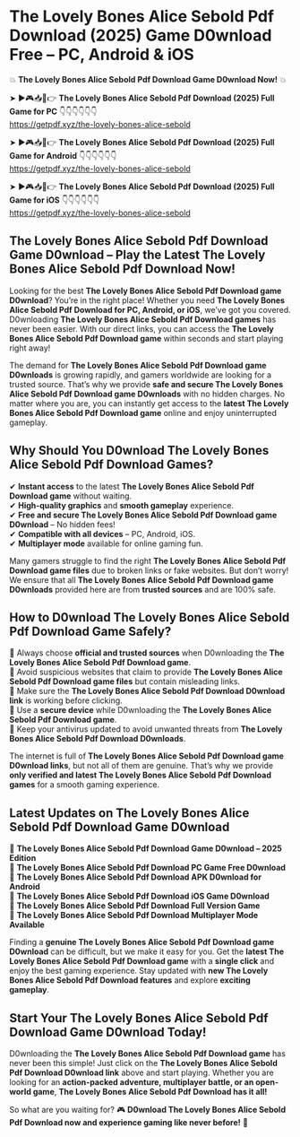 # The Lovely Bones Alice Sebold Pdf Download (2025) Game D0wnload Free – PC, Android & iOS

💥 **The Lovely Bones Alice Sebold Pdf Download Game D0wnload Now!** 💥  

➤ ►🎮📥📱👉 **The Lovely Bones Alice Sebold Pdf Download (2025) Full Game for PC** 👇👇👇👇👇👇  
https://getpdf.xyz/the-lovely-bones-alice-sebold  

➤ ►🎮📥📱👉 **The Lovely Bones Alice Sebold Pdf Download (2025) Full Game for Android** 👇👇👇👇👇👇  
https://getpdf.xyz/the-lovely-bones-alice-sebold  

➤ ►🎮📥📱👉 **The Lovely Bones Alice Sebold Pdf Download (2025) Full Game for iOS** 👇👇👇👇👇👇  
https://getpdf.xyz/the-lovely-bones-alice-sebold  

## The Lovely Bones Alice Sebold Pdf Download Game D0wnload – Play the Latest The Lovely Bones Alice Sebold Pdf Download Now!

Looking for the best **The Lovely Bones Alice Sebold Pdf Download game D0wnload**? You’re in the right place! Whether you need **The Lovely Bones Alice Sebold Pdf Download for PC, Android, or iOS**, we’ve got you covered. D0wnloading **The Lovely Bones Alice Sebold Pdf Download games** has never been easier. With our direct links, you can access the **The Lovely Bones Alice Sebold Pdf Download game** within seconds and start playing right away!  

The demand for **The Lovely Bones Alice Sebold Pdf Download game D0wnloads** is growing rapidly, and gamers worldwide are looking for a trusted source. That’s why we provide **safe and secure The Lovely Bones Alice Sebold Pdf Download game D0wnloads** with no hidden charges. No matter where you are, you can instantly get access to the **latest The Lovely Bones Alice Sebold Pdf Download game** online and enjoy uninterrupted gameplay.  

## **Why Should You D0wnload The Lovely Bones Alice Sebold Pdf Download Games?**  

✔ **Instant access** to the latest **The Lovely Bones Alice Sebold Pdf Download game** without waiting.  
✔ **High-quality graphics** and **smooth gameplay** experience.  
✔ **Free and secure The Lovely Bones Alice Sebold Pdf Download game D0wnload** – No hidden fees!  
✔ **Compatible with all devices** – PC, Android, iOS.  
✔ **Multiplayer mode** available for online gaming fun.  

Many gamers struggle to find the right **The Lovely Bones Alice Sebold Pdf Download game files** due to broken links or fake websites. But don’t worry! We ensure that all **The Lovely Bones Alice Sebold Pdf Download game D0wnloads** provided here are from **trusted sources** and are 100% safe.  

## **How to D0wnload The Lovely Bones Alice Sebold Pdf Download Game Safely?**  

📌 Always choose **official and trusted sources** when D0wnloading the **The Lovely Bones Alice Sebold Pdf Download game**.  
📌 Avoid suspicious websites that claim to provide **The Lovely Bones Alice Sebold Pdf Download game files** but contain misleading links.  
📌 Make sure the **The Lovely Bones Alice Sebold Pdf Download D0wnload link** is working before clicking.  
📌 Use a **secure device** while D0wnloading the **The Lovely Bones Alice Sebold Pdf Download game**.  
📌 Keep your antivirus updated to avoid unwanted threats from **The Lovely Bones Alice Sebold Pdf Download D0wnloads**.  

The internet is full of **The Lovely Bones Alice Sebold Pdf Download game D0wnload links**, but not all of them are genuine. That’s why we provide **only verified and latest The Lovely Bones Alice Sebold Pdf Download games** for a smooth gaming experience.  

## **Latest Updates on The Lovely Bones Alice Sebold Pdf Download Game D0wnload**  

🔹 **The Lovely Bones Alice Sebold Pdf Download Game D0wnload – 2025 Edition**  
🔹 **The Lovely Bones Alice Sebold Pdf Download PC Game Free D0wnload**  
🔹 **The Lovely Bones Alice Sebold Pdf Download APK D0wnload for Android**  
🔹 **The Lovely Bones Alice Sebold Pdf Download iOS Game D0wnload**  
🔹 **The Lovely Bones Alice Sebold Pdf Download Full Version Game**  
🔹 **The Lovely Bones Alice Sebold Pdf Download Multiplayer Mode Available**  

Finding a **genuine The Lovely Bones Alice Sebold Pdf Download game D0wnload** can be difficult, but we make it easy for you. Get the **latest The Lovely Bones Alice Sebold Pdf Download game** with a **single click** and enjoy the best gaming experience. Stay updated with **new The Lovely Bones Alice Sebold Pdf Download features** and explore **exciting gameplay**.  

## **Start Your The Lovely Bones Alice Sebold Pdf Download Game D0wnload Today!**  

D0wnloading the **The Lovely Bones Alice Sebold Pdf Download game** has never been this simple! Just click on the **The Lovely Bones Alice Sebold Pdf Download D0wnload link** above and start playing. Whether you are looking for an **action-packed adventure, multiplayer battle, or an open-world game**, **The Lovely Bones Alice Sebold Pdf Download has it all!**  

So what are you waiting for? 🎮 **D0wnload The Lovely Bones Alice Sebold Pdf Download now and experience gaming like never before!** 🚀  